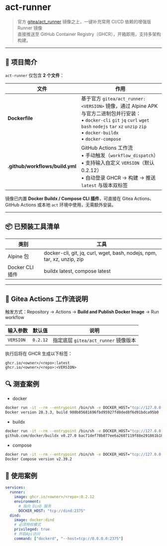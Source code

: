 # act-runner

> 官方 [gitea/act_runner](https://gitea.com/gitea/act_runner) 镜像之上，一键补充常用 CI/CD 依赖的增强版 Runner 镜像  
> 直接推送至 GitHub Container Registry（GHCR），开箱即用，支持多架构构建。

---

## 📌 项目简介

`act-runner` 仅包含 **2 个文件**：

| 文件 | 作用 |
|------|------|
| **Dockerfile** | 基于官方 `gitea/act_runner:<VERSION>` 镜像，通过 Alpine APK 与官方二进制包并行安装：<br>• `docker-cli` `git` `jq` `curl` `wget` `bash` `nodejs` `tar` `xz` `unzip` `zip`<br>• `docker-buildx`<br>• `docker-compose` |
| **.github/workflows/build.yml** | GitHub Actions 工作流<br>• 手动触发（`workflow_dispatch`）<br>• 支持输入自定义 `VERSION`（默认 0.2.12）<br>• 自动登录 GHCR → 构建 → 推送 `latest` 与版本双标签 |

镜像已内置 **Docker Buildx / Compose CLI 插件**，可直接在 Gitea Actions、GitHub Actions 或本地 `act` 环境中使用，无需额外安装。

---

## 📦 已预装工具清单

| 类别 | 工具 |
|------|------|
| Alpine 包 | docker-cli, git, jq, curl, wget, bash, nodejs, npm, tar, xz, unzip, zip |
| Docker CLI 插件 | buildx latest, compose latest |

---

## 🔧 Gitea Actions 工作流说明

触发方式：Repository → Actions → **Build and Publish Docker Image** → Run workflow

| 输入参数 | 默认值 | 说明 |
|----------|--------|------|
| `VERSION` | `0.2.12` | 指定底层 `gitea/act_runner` 镜像版本 |

执行后将在 GHCR 生成以下标签：

```
ghcr.io/<owner>/<repo>:latest
ghcr.io/<owner>/<repo>:<VERSION>
```

## 🔍 测查案例

- docker
```bash
docker run -it --rm --entrypoint /bin/sh -e DOCKER_HOST="tcp://127.0.0.1:2375" ghcr.io/<owner>/<repo>:0.2.12 -c "docker -H \$DOCKER_HOST -v"
Docker version 28.3.3, build 980b85681696fbd95927fd8ded8f6d91bdca95b0
```

- buildx
```bash
docker run -it --rm --entrypoint /bin/sh -e DOCKER_HOST="tcp://127.0.0.1:2375" ghcr.io/<owner>/<repo>:0.2.12 -c "docker -H \$DOCKER_HOST buildx version"
github.com/docker/buildx v0.27.0 bac71def78b077ee6a2607119f88e291861b18ac
```

- compose
```bash
docker run -it --rm --entrypoint /bin/sh -e DOCKER_HOST="tcp://127.0.0.1:2375" ghcr.io/<owner>/<repo>:0.2.12 -c "docker -H \$DOCKER_HOST compose version"
Docker Compose version v2.39.2
```

## 🚀 使用案例

```yaml
services:
  runner:
    image: ghcr.io/<owner>/<repo>:0.2.12
    environment:
      # 指向 DinD 服务
      DOCKER_HOST: "tcp://dind:2375"
  dind:
    image: docker:dind
    # 必须特权模式
    privileged: true
    # 开启Api访问
    command: ["dockerd", "--host=tcp://0.0.0.0:2375"]
```
